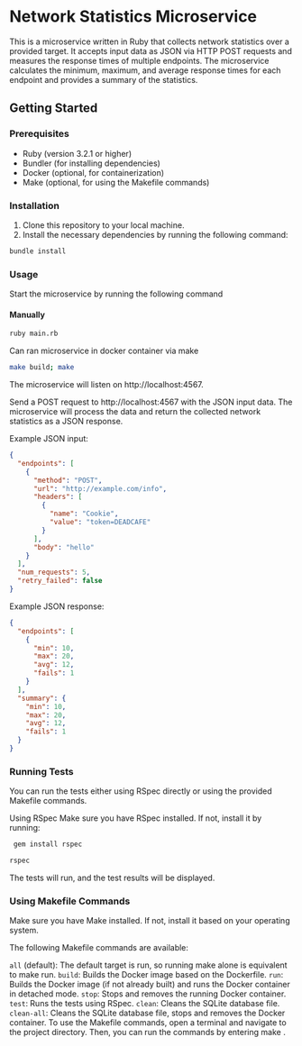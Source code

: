 # Network Statistics Microservice

This is a microservice written in Ruby that collects network statistics over a provided target. It accepts input data as JSON via HTTP POST requests and measures the response times of multiple endpoints. The microservice calculates the minimum, maximum, and average response times for each endpoint and provides a summary of the statistics.

## Getting Started

### Prerequisites

- Ruby (version 3.2.1 or higher)
- Bundler (for installing dependencies)
- Docker (optional, for containerization)
- Make (optional, for using the Makefile commands)


### Installation 

1. Clone this repository to your local machine.
2. Install the necessary dependencies by running the following command:

```bash
bundle install
```

### Usage
Start the microservice by running the following command

#### Manually
```bash
ruby main.rb
```

Can ran microservice in docker container via make
```bash
make build; make
```


The microservice will listen on http://localhost:4567.

Send a POST request to http://localhost:4567 with the JSON input data. The microservice will process the data and return the collected network statistics as a JSON response.

Example JSON input:

```json
{
  "endpoints": [
    {
      "method": "POST",
      "url": "http://example.com/info",
      "headers": [
        {
          "name": "Cookie",
          "value": "token=DEADCAFE"
        }
      ],
      "body": "hello"
    }
  ],
  "num_requests": 5,
  "retry_failed": false
}
```

Example JSON response:

```json
{
  "endpoints": [
    {
      "min": 10,
      "max": 20,
      "avg": 12,
      "fails": 1
    }
  ],
  "summary": {
    "min": 10,
    "max": 20,
    "avg": 12,
    "fails": 1
  }
}
```
### Running Tests
You can run the tests either using RSpec directly or using the provided Makefile commands.

Using RSpec
Make sure you have RSpec installed. If not, install it by running:

```bash
 gem install rspec
```

```bash
rspec
```
The tests will run, and the test results will be displayed.

### Using Makefile Commands
Make sure you have Make installed. If not, install it based on your operating system.

The following Makefile commands are available:

`all` (default): The default target is run, so running make alone is equivalent to make run.
`build`: Builds the Docker image based on the Dockerfile.
`run`: Builds the Docker image (if not already built) and runs the Docker container in detached mode.
`stop`: Stops and removes the running Docker container.
`test`: Runs the tests using RSpec.
`clean`: Cleans the SQLite database file.
`clean-all`: Cleans the SQLite database file, stops and removes the Docker container.
To use the Makefile commands, open a terminal and navigate to the project directory. Then, you can run the commands by entering make <command>.

